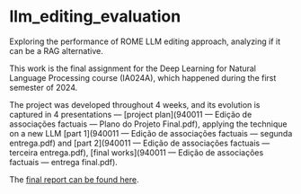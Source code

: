 # llm_editing_evaluation
Exploring the performance of ROME LLM editing approach, analyzing if it can be a RAG alternative.

This work is the final assignment for the Deep Learning for Natural Language Processing course (IA024A), which happened during the first semester of 2024.

The project was developed throughout 4 weeks, and its evolution is captured in 4 presentations ― [project plan](940011 — Edição de associações factuais ― Plano do Projeto Final.pdf), applying the technique on a new LLM [part 1](940011 — Edição de associações factuais ― segunda entrega.pdf) and [part 2](940011 — Edição de associações factuais ― terceira entrega.pdf), [final works](940011 — Edição de associações factuais ― entrega final.pdf).

The [final report can be found here](evaluating_llm_edition_as_RAG_alternative.pdf).
